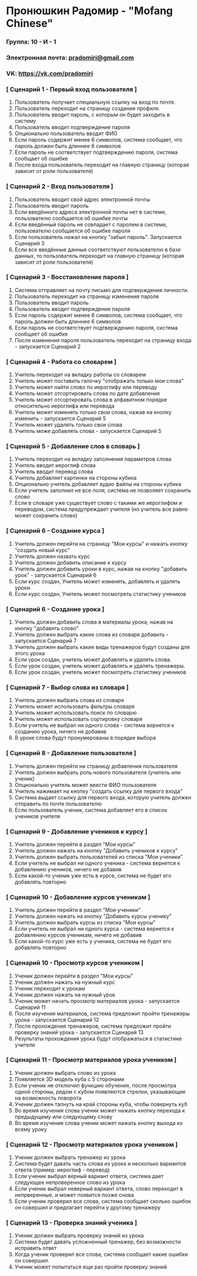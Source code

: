 # Пронюшкин Радомир - "Mofang Chinese"

### Группа: 10 - И - 1
### Электронная почта: pradomiri@gmail.com
### VK: https://vk.com/pradomiri


### [ Сценарий 1 - Первый вход пользователя ]

1. Пользователь получает специальную ссылку на вход по почте.
2. Пользователь переходит на страницу создания профиля.
3. Пользователь вводит пароль, с которым он будет заходить в систему
4. Пользователь вводит подтверждение пароля
5. Опционально пользователь вводит ФИО
6. Если пароль содержит менее 6 символов, система сообщает, что пароль должен быть длиннее 6 символов
7. Если пароль не соответствует подтверждению пароля, система сообщает об ошибке
8. После входа пользователь переходит на главную страницу (которая зависит от роли пользователя)

### [ Сценарий 2 - Вход пользователя ]
1. Пользователь вводит свой адрес электронной почты
2. Пользователь вводит пароль
3. Если введённого адреса электронной почты нет в системе, пользователю сообщается об ошибке почты
4. Если введённый пароль не совпадает с паролем в системе, пользователю сообщается об ошибке пароля
5. Если пользователь нажал на кнопку "забыл пароль". Запускается Сценарий 3
6. Если все введённые данные соответствуют пользователю в базе данных, то пользователь переходит на главную страницу (которая зависит от роли пользователя)

### [ Сценарий 3 - Восстановление пароля ]
1. Система отправляет на почту письмо для подтверждения личности.
2. Пользователь переходит на страницу изменения пароля
3. Пользователь вводит пароль
4. Пользователь вводит подтверждение пароля
5. Если пароль содержит менее 6 символов, система сообщает, что пароль должен быть длиннее 6 символов
6. Если пароль не соответствует подтверждению пароля, система сообщает об ошибке
7. После изменения пароля пользователь переходит на страницу входа - запускается Сценарий 2

### [ Сценарий 4 - Работа со словарем ]
1. Учитель переходит на вкладку работы со словарем
2. Учитель может поставить галочку "отображать только мои слова"
3. Учитель может найти слово по иероглифу или переводу
4. Учитель может отсортировать слова по дате добавления
5. Учитель может отсортировать слова в алфавитном порядке относительно иероглифа или перевода
6. Учитель может изменять только свои слова, нажав на кнопку изменить - запускается Сценарий 5
7. Учитель может удалять только свои слова
8. Учитель може добавлять слова - запускается Сценарий 5

### [ Сценарий 5 - Добавление слов в словарь ]
1. Учитель переходит на вкладку заполнения параметров слова
2. Учитель вводит иероглиф слова
3. Учитель вводит перевод слова
4. Учитель добавляет картинки на стороны кубика
5. Опционально учитель добавляет аудио файлы на стороны кубика
6. Если учитель заполнил не все поля, система не позволяет сохранить слово
7. Если в словаре уже существует слово с такими же иероглифом и переводом, система предупреждает учителя (но учитель все равно может сохранить слово)

### [ Сценарий 6 - Создание курса ]
1. Учитель должен перейти на страницу "Мои курсы" и нажать кнопку "создать новый курс"
2. Учитель должен назвать курс
3. Учитель должен добавить описание к курсу
4. Учитель должен добавить уроки в курс, нажав на кнопку "добавить урок" - запускается Сценарий 6
5. Если курс создан, Учитель может изменять, добавлять и удалять уроки.
6. Если курс создан, Учитель может посмотреть статистику учеников

### [ Сценарий 6 - Создание урока ]
1. Учитель должен добавить слова в материалы урока, нажав на кнопку "добавить слово"
2. Учитель должен выбрать какие слова из словаря добавить - запускается Сценарий 7
3. Учитель должен выбрать какие виды тренажеров будут созданы для этого урока
4. Если урок создан, учитель может добавлять и удалять слова.
5. Если урок создан, учитель может добавлять и удалять тренажеры.
6. Если урок создан, учитель может посмотреть статистику учеников

### [ Сценарий 7 - Выбор слова из словаря ]
1. Учитель должен выбрать слова из словаря
2. Учитель может использовать фильтры словаря
3. Учитель может использовать поиск по словарю
4. Учитель может использовать сортировку словаря
5. Если учитель не выбрал ни одного слова - система вернется к созданию урока, ничего не добавив
6. В уроке слова будут пронумерованы в порядке выбора

### [ Сценарий 8 - Добавление пользователя ]
1. Учитель должен перейти на страницу добавления пользователя
2. Учитель должен выбрать роль нового пользователя (учитель или ученик)
3. Опционально учитель может ввести ФИО пользователя
4. Учитель нажимает на кнопку "создать ссылку для первого входа"
5. Система выдает ссылку для первого входа, которую учитель должен отправить по почте пользователю
6. Если пользователь ученик, система добавляет его в список учеников учителя

### [ Сценарий 9 - Добавление учеников к курсу ]
1. Учитель должен перейти в раздел "Мои курсы"
2. Учитель должен нажать на кнопку "Добавить учеников к курсу"
3. Учитель должен выбрать пользователей из списка "Мои ученики"
4. Если учитель не выбрал ни одного ученика - система вернется к добавлению учеников, ничего не добавив
5. Если какой-то ученик уже есть в курсе, система не будет его добавлять повторно

### [ Сценарий 10 - Добавление курсов ученикам ]
1. Учитель должен перейти в раздел "Мои ученики"
2. Учитель должен нажать на кнопку "Добавить курсы ученику"
3. Учитель должен выбрать курсы из списка "Мои курсы"
4. Если учитель не выбрал ни одного курса - система вернется к добавлению курсов ученикам, ничего не добавив
5. Если какой-то курс уже есть у ученика, система не будет его добавлять повторно

### [ Сценарий 10 - Просмотр курсов учеником ]
1. Ученик должен перейти в раздел "Мои курсы"
2. Ученик должен нажать на нужный курс
3. Ученик переходит к урокам
4. Ученик должен нажать на нужный урок
5. Ученик может начать просмотр материалов урока - запускается Сценарий 11
6. После изучения материалов, система предложит пройти тренажеры урока - запускается Сценарий 12
7. После прохождения тренажеров, система предложит пройти проверку знаний урока - запускается Сценарий 13
8. Результаты прохождения урока будут отображаться в статистике учителя

### [ Сценарий 11 - Просмотр материалов урока учеником ]
1. Ученик должен выбрать слово из урока
2. Появляется 3D модель куба с 5 сторонами
4. Если ученик не отключил функцию обучения, после просмотра одной стороны, рядом с кубом появляются стрелки, указывающие на возможность поворота
5. Ученик должен тапнуть на край стороны куба, чтобы повернуть куб
6. Во время изучения слова ученик может нажать кнопку перехода к предыдущему или следующему слову
7. Во время изучения слова ученик может нажать кнопку выхода ко всему уроку

### [ Сценарий 12 - Просмотр материалов урока учеником ]
1. Ученик должен выбрать тренажер из урока
2. Система будет давать часть слова из урока и несколько вариантов ответа (пример: иероглиф - перевод)
3. Если ученик выбрал верный вариант ответа, система дает следующее непроверенное слово из урока
4. Если ученик выбрал неверный вариант ответа, слово переходит в непрверенные, и может появится позже снова
5. Если ученик проверил все слова, система сообщает сколько ошибок он совершил и предлагает перейти у другому тренажеру

### [ Сценарий 13 - Проверка знаний ученика ]
1. Ученик должен выбрать проверку знаний из урока
2. Система будет давать усложненный тренажер, без возможности исправить ответ
3. Когда ученик проверил все слова, система сообщает какие ошибки он совершил.
4. Ученик может попытаться еще раз пройти проверку знаний
